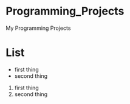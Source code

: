 Programming_Projects
====================

My Programming Projects

# List
* first thing
* second thing

1. first thing
2. second thing